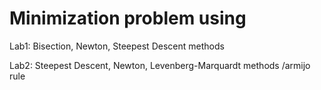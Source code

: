 # Minimization problem using

Lab1: Bisection, Newton, Steepest Descent methods

Lab2: Steepest Descent, Newton, Levenberg-Marquardt methods /armijo rule
